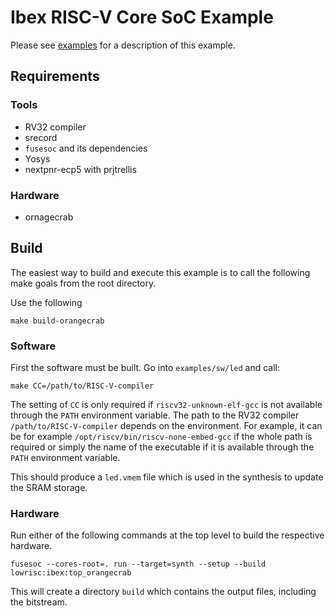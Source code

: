# Ibex RISC-V Core SoC Example

Please see [examples](https://ibex-core.readthedocs.io/en/latest/02_user/examples.html "Ibex User Manual") for a description of this example.

## Requirements

### Tools

  - RV32 compiler
  - srecord
  - `fusesoc` and its dependencies
  - Yosys
  - nextpnr-ecp5 with prjtrellis

### Hardware

  - ornagecrab

## Build

The easiest way to build and execute this example is to call the following make goals from the root directory.

Use the following

```
make build-orangecrab
```

### Software

First the software must be built. Go into `examples/sw/led` and call:

```
make CC=/path/to/RISC-V-compiler
```

The setting of `CC` is only required if `riscv32-unknown-elf-gcc` is not available through the `PATH` environment variable.
The path to the RV32 compiler `/path/to/RISC-V-compiler` depends on the environment.
For example, it can be for example `/opt/riscv/bin/riscv-none-embed-gcc` if the whole path is required or simply the name of the executable if it is available through the `PATH` environment variable.

This should produce a `led.vmem` file which is used in the synthesis to update the SRAM storage.

### Hardware

Run either of the following commands at the top level to build the respective hardware.

```
fusesoc --cores-root=. run --target=synth --setup --build lowrisc:ibex:top_orangecrab
```

This will create a directory `build` which contains the output files, including
the bitstream.
